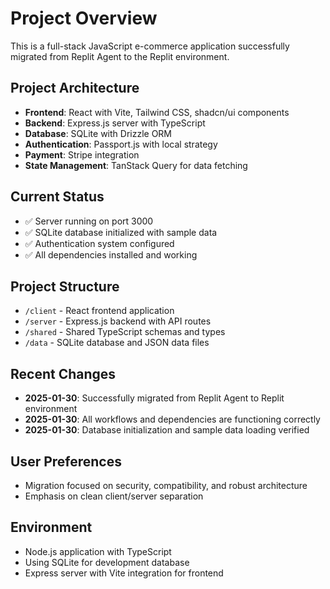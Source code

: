 # Project Overview

This is a full-stack JavaScript e-commerce application successfully migrated from Replit Agent to the Replit environment.

## Project Architecture
- **Frontend**: React with Vite, Tailwind CSS, shadcn/ui components
- **Backend**: Express.js server with TypeScript
- **Database**: SQLite with Drizzle ORM
- **Authentication**: Passport.js with local strategy
- **Payment**: Stripe integration
- **State Management**: TanStack Query for data fetching

## Current Status
- ✅ Server running on port 3000
- ✅ SQLite database initialized with sample data
- ✅ Authentication system configured
- ✅ All dependencies installed and working

## Project Structure
- `/client` - React frontend application
- `/server` - Express.js backend with API routes
- `/shared` - Shared TypeScript schemas and types
- `/data` - SQLite database and JSON data files

## Recent Changes
- **2025-01-30**: Successfully migrated from Replit Agent to Replit environment
- **2025-01-30**: All workflows and dependencies are functioning correctly
- **2025-01-30**: Database initialization and sample data loading verified

## User Preferences
- Migration focused on security, compatibility, and robust architecture
- Emphasis on clean client/server separation

## Environment
- Node.js application with TypeScript
- Using SQLite for development database
- Express server with Vite integration for frontend